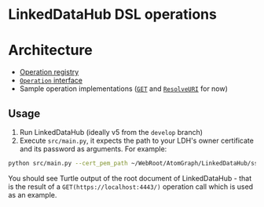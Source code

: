 # LinkedDataHub DSL operations

# Architecture

* [Operation registry](src/registry.py)
* [`Operation` interface](src/operation.py)
* Sample operation implementations ([`GET`](src/operations/get.py) and [`ResolveURI`](src/operations/resolve_uri.py) for now)

## Usage

1. Run LinkedDataHub (ideally v5 from the `develop` branch)
2. Execute `src/main.py`, it expects the path to your LDH's owner certificate and its password as arguments. For example:

```bash
python src/main.py --cert_pem_path ~/WebRoot/AtomGraph/LinkedDataHub/ssl/owner/cert.pem --cert_password ******
```

You should see Turtle output of the root document of LinkedDataHub - that is the result of a `GET(https://localhost:4443/)` operation call which is used as an example.
